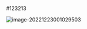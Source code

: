 #123213

![image-20221223001029503](/home/l/.config/Typora/typora-user-images/image-20221223001029503.png)